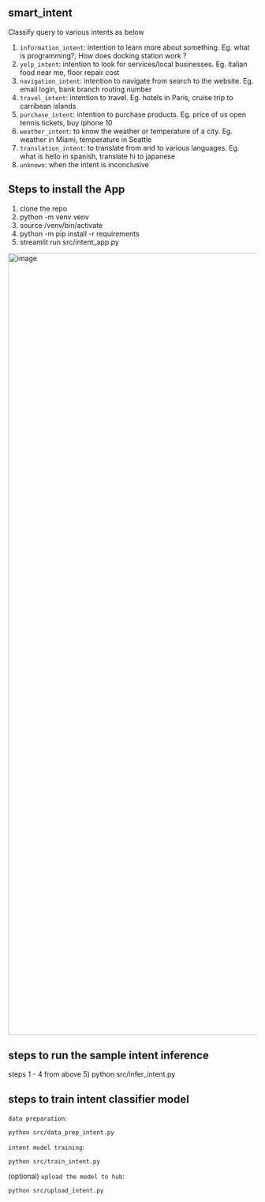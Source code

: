 ## smart_intent
Classify query to various intents as below
1) `information_intent`: intention to learn more about something. Eg. what is programming?, How does docking station work ?
2) `yelp_intent`: intention to look for services/local businesses. Eg. italian food near me, floor repair cost
3) `navigation_intent`: intention to navigate from search to the website. Eg. email login, bank branch routing number
4) `travel_intent`: intention to travel. Eg. hotels in Paris, cruise trip to carribean islands
5) `purchase_intent`: intention to purchase products. Eg. price of us open tennis tickets, buy iphone 10
6) `weather_intent`: to know the weather or temperature of a city. Eg. weather in Miami, temperature in Seattle
7) `translation_intent`: to translate from and to various languages. Eg. what is hello in spanish, translate hi to japanese
8) `unknown`: when the intent is inconclusive

## Steps to install the App 
1) clone the repo
2) python -m venv venv
3) source /venv/bin/activate
4) python -m pip install -r requirements
5) streamlit run src/intent_app.py

<img width="1586" alt="image" src="https://github.com/user-attachments/assets/c5b1931c-fa9a-47ad-a229-412610b83910">

## steps to run the sample intent inference
steps 1 - 4 from above
5) python src/infer_intent.py

## steps to train intent classifier model
`data preparation`:
   ```
   python src/data_prep_intent.py
   ```
`intent model training`:
  ```
  python src/train_intent.py
  ```
(optional)
`upload the model to hub`:
  ```
  python src/upload_intent.py
  ```

